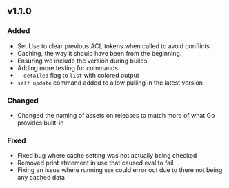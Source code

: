 ## v1.1.0
### Added
* Set Use to clear previous ACL tokens when called to avoid conflicts
* Caching, the way it should have been from the beginning.
* Ensuring we include the version during builds
* Adding more testing for commands
* `--detailed` flag to `list` with colored output
* `self update` command added to allow pulling in the latest version
### Changed
* Changed the naming of assets on releases to match more of what Go provides built-in
### Fixed
* Fixed bug where cache setting was not actually being checked
* Removed print statement in use that caused eval to fail
* Fixing an issue where running `use` could error out due to there not being any cached data
